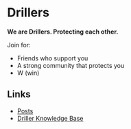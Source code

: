 # Drillers

**We are Drillers. Protecting each other.**

Join for:
- Friends who support you
- A strong community that protects you
- W (win)

## Links

- [Posts](/_posts/index.md)
- [Driller Knowledge Base](/kb/index.md)
